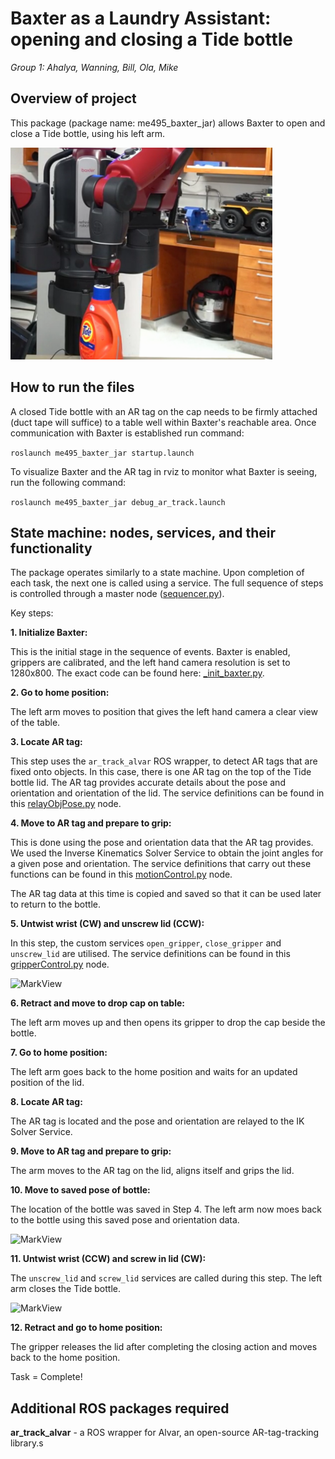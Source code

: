 # **Baxter as a Laundry Assistant:** opening and closing a Tide bottle
*Group 1: Ahalya, Wanning, Bill, Ola, Mike*


## Overview of project

This package (package name: me495_baxter_jar) allows Baxter to open and close a Tide bottle, using his left arm.

![MarkView](https://github.com/am2512/baxter_final_project/blob/master/images/demo1.png)

## How to run the files

A closed Tide bottle with an AR tag on the cap needs to be firmly attached (duct tape will suffice) to a table well within Baxter's reachable area. Once communication with Baxter is established run command:

`roslaunch me495_baxter_jar startup.launch`

To visualize Baxter and the AR tag in rviz to monitor what Baxter is seeing, run the following command:

`roslaunch me495_baxter_jar debug_ar_track.launch`

## State machine: nodes, services, and their functionality

The package operates similarly to a state machine. Upon completion of each task, the next one is called using a service. The full sequence of steps is controlled through a master node ([sequencer.py](https://github.com/am2512/baxter_final_project/blob/master/scripts/sequencer.py)).

Key steps:

**1. Initialize Baxter:**

This is the initial stage in the sequence of events. Baxter is enabled, grippers are calibrated, and the left hand camera resolution is set to 1280x800. The exact code can be found here: [_init_baxter.py](https://github.com/am2512/baxter_final_project/blob/master/scripts/gripperControl.py).

**2. Go to home position:**

The left arm moves to position that gives the left hand camera a clear view of the table. 

**3. Locate AR tag:**

This step uses the `ar_track_alvar` ROS wrapper, to detect AR tags that are fixed onto objects. In this case, there is one AR tag on the top of the Tide bottle lid. The AR tag provides accurate details about the pose and orientation and orientation of the lid. The service definitions can be found in this [relayObjPose.py](https://github.com/am2512/baxter_final_project/blob/master/scripts/relayObjPose.py) node.

**4. Move to AR tag and prepare to grip:** 

This is done using the pose and orientation data that the AR tag provides. We used the Inverse Kinematics Solver Service to obtain the joint angles for a given pose and orientation. The service definitions that carry out these functions can be found in this [motionControl.py](https://github.com/am2512/baxter_final_project/blob/master/scripts/motionControl.py) node.

The AR tag data at this time is copied and saved so that it can be used later to return to the bottle.

**5. Untwist wrist (CW) and unscrew lid (CCW):**

In this step, the custom services `open_gripper`, `close_gripper` and `unscrew_lid` are utilised. The service definitions can be found in this [gripperControl.py](https://github.com/am2512/baxter_final_project/blob/master/scripts/gripperControl.py) node.

![MarkView](https://github.com/am2512/baxter_final_project/blob/master/images/opening_bottle.gif)

**6. Retract and move to drop cap on table:**

The left arm moves up and then opens its gripper to drop the cap beside the bottle.

**7. Go to home position:**

The left arm goes back to the home position and waits for an updated position of the lid.

**8. Locate AR tag:**

The AR tag is located and the pose and orientation are relayed to the IK Solver Service. 

**9. Move to AR tag and prepare to grip:**

The arm moves to the AR tag on the lid, aligns itself and grips the lid.

**10. Move to saved pose of bottle:**

The location of the bottle was saved in Step 4. The left arm now moes back to the bottle using this saved pose and orientation data. 

![MarkView](https://github.com/am2512/baxter_final_project/blob/master/images/move_bottle.gif)

**11. Untwist wrist (CCW) and screw in lid (CW):**

The `unscrew_lid` and `screw_lid` services are called during this step. The left arm closes the Tide bottle.

![MarkView](https://github.com/am2512/baxter_final_project/blob/master/images/close_lid.gif)

**12. Retract and go to home position:**

The gripper releases the lid after completing the closing action and moves back to the home position.

Task = Complete!

## Additional ROS packages required

**ar_track_alvar** - a ROS wrapper for Alvar, an open-source AR-tag-tracking library.s

